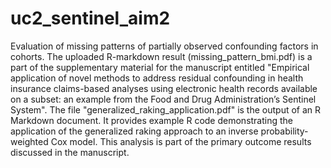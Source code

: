 # uc2_sentinel_aim2
Evaluation of missing patterns of partially observed confounding factors in cohorts. The uploaded R-markdown result (missing_pattern_bmi.pdf) is a part of the supplementary material for the manuscript entitled "Empirical application of novel methods to address residual confounding in health insurance claims-based analyses using electronic health records available on a subset: an example from the Food and Drug Administration’s Sentinel System".
The file "generalized_raking_application.pdf" is the output of an R Markdown document. It provides example R code demonstrating the application of the generalized raking approach to an inverse probability-weighted Cox model. This analysis is part of the primary outcome results discussed in the manuscript.
